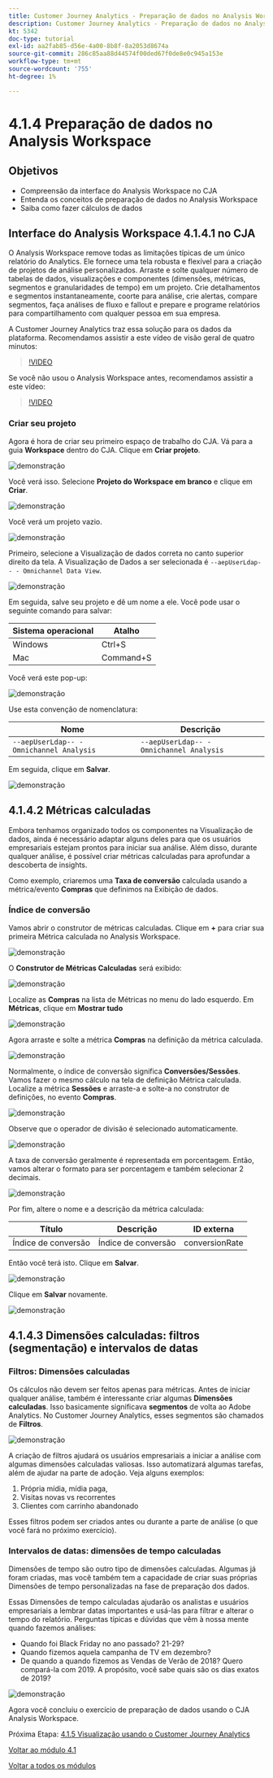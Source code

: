 ```yaml
---
title: Customer Journey Analytics - Preparação de dados no Analysis Workspace
description: Customer Journey Analytics - Preparação de dados no Analysis Workspace
kt: 5342
doc-type: tutorial
exl-id: aa2fab85-d56e-4a00-8b8f-8a2053d8674a
source-git-commit: 286c85aa88d44574f00ded67f0de8e0c945a153e
workflow-type: tm+mt
source-wordcount: '755'
ht-degree: 1%

---
```


# 4.1.4 Preparação de dados no Analysis Workspace

## Objetivos

- Compreensão da interface do Analysis Workspace no CJA
- Entenda os conceitos de preparação de dados no Analysis Workspace
- Saiba como fazer cálculos de dados

## Interface do Analysis Workspace 4.1.4.1 no CJA

O Analysis Workspace remove todas as limitações típicas de um único relatório do Analytics. Ele fornece uma tela robusta e flexível para a criação de projetos de análise personalizados. Arraste e solte qualquer número de tabelas de dados, visualizações e componentes (dimensões, métricas, segmentos e granularidades de tempo) em um projeto. Crie detalhamentos e segmentos instantaneamente, coorte para análise, crie alertas, compare segmentos, faça análises de fluxo e fallout e prepare e programe relatórios para compartilhamento com qualquer pessoa em sua empresa.

A Customer Journey Analytics traz essa solução para os dados da plataforma. Recomendamos assistir a este vídeo de visão geral de quatro minutos:

>[!VIDEO](https://video.tv.adobe.com/v/35109?quality=12&learn=on&enablevpops)

Se você não usou o Analysis Workspace antes, recomendamos assistir a este vídeo:

>[!VIDEO](https://video.tv.adobe.com/v/35802?quality=12&learn=on&enablevpops&captions=por_br)

### Criar seu projeto

Agora é hora de criar seu primeiro espaço de trabalho do CJA. Vá para a guia **Workspace** dentro do CJA.
Clique em **Criar projeto**.

![demonstração](./images/prmenu.png)

Você verá isso. Selecione **Projeto do Workspace em branco** e clique em **Criar**.

![demonstração](./images/prmenu1.png)

Você verá um projeto vazio.

![demonstração](./images/premptyprojects.png)

Primeiro, selecione a Visualização de dados correta no canto superior direito da tela. A Visualização de Dados a ser selecionada é `--aepUserLdap-- - Omnichannel Data View`.

![demonstração](./images/prdv.png)

Em seguida, salve seu projeto e dê um nome a ele. Você pode usar o seguinte comando para salvar:

| Sistema operacional | Atalho |
| ----------------- |-------------| 
| Windows | Ctrl+S |
| Mac | Command+S |

Você verá este pop-up:

![demonstração](./images/prsave.png)

Use esta convenção de nomenclatura:

| Nome | Descrição |
| ----------------- |-------------| 
| `--aepUserLdap-- - Omnichannel Analysis` | `--aepUserLdap-- - Omnichannel Analysis` |

Em seguida, clique em **Salvar**.

![demonstração](./images/prsave2.png)

## 4.1.4.2 Métricas calculadas

Embora tenhamos organizado todos os componentes na Visualização de dados, ainda é necessário adaptar alguns deles para que os usuários empresariais estejam prontos para iniciar sua análise. Além disso, durante qualquer análise, é possível criar métricas calculadas para aprofundar a descoberta de insights.

Como exemplo, criaremos uma **Taxa de conversão** calculada usando a métrica/evento **Compras** que definimos na Exibição de dados.

### Índice de conversão

Vamos abrir o construtor de métricas calculadas. Clique em **+** para criar sua primeira Métrica calculada no Analysis Workspace.

![demonstração](./images/pradd.png)

O **Construtor de Métricas Calculadas** será exibido:

![demonstração](./images/prbuilder.png)

Localize as **Compras** na lista de Métricas no menu do lado esquerdo. Em **Métricas**, clique em **Mostrar tudo**

![demonstração](./images/calcbuildercr1.png)

Agora arraste e solte a métrica **Compras** na definição da métrica calculada.

![demonstração](./images/calcbuildercr2.png)

Normalmente, o índice de conversão significa **Conversões/Sessões**. Vamos fazer o mesmo cálculo na tela de definição Métrica calculada. Localize a métrica **Sessões** e arraste-a e solte-a no construtor de definições, no evento **Compras**.

![demonstração](./images/calcbuildercr3.png)

Observe que o operador de divisão é selecionado automaticamente.

![demonstração](./images/calcbuildercr4.png)

A taxa de conversão geralmente é representada em porcentagem. Então, vamos alterar o formato para ser porcentagem e também selecionar 2 decimais.

![demonstração](./images/calcbuildercr5.png)

Por fim, altere o nome e a descrição da métrica calculada:

| Título | Descrição | ID externa |
| ----------------- |-------------| -------------| 
| Índice de conversão | Índice de conversão | conversionRate |

Então você terá isto. Clique em **Salvar**.

![demonstração](./images/calcbuildercr6.png)

Clique em **Salvar** novamente.

![demonstração](./images/calcbuildercr6a.png)

## 4.1.4.3 Dimensões calculadas: filtros (segmentação) e intervalos de datas

### Filtros: Dimensões calculadas

Os cálculos não devem ser feitos apenas para métricas. Antes de iniciar qualquer análise, também é interessante criar algumas **Dimensões calculadas**. Isso basicamente significava **segmentos** de volta ao Adobe Analytics. No Customer Journey Analytics, esses segmentos são chamados de **Filtros**.

![demonstração](./images/prfilters.png)

A criação de filtros ajudará os usuários empresariais a iniciar a análise com algumas dimensões calculadas valiosas. Isso automatizará algumas tarefas, além de ajudar na parte de adoção. Veja alguns exemplos:

1. Própria mídia, mídia paga,
2. Visitas novas vs recorrentes
3. Clientes com carrinho abandonado

Esses filtros podem ser criados antes ou durante a parte de análise (o que você fará no próximo exercício).

### Intervalos de datas: dimensões de tempo calculadas

Dimensões de tempo são outro tipo de dimensões calculadas. Algumas já foram criadas, mas você também tem a capacidade de criar suas próprias Dimensões de tempo personalizadas na fase de preparação dos dados.

Essas Dimensões de tempo calculadas ajudarão os analistas e usuários empresariais a lembrar datas importantes e usá-las para filtrar e alterar o tempo do relatório. Perguntas típicas e dúvidas que vêm à nossa mente quando fazemos análises:

- Quando foi Black Friday no ano passado? 21-29?
- Quando fizemos aquela campanha de TV em dezembro?
- De quando a quando fizemos as Vendas de Verão de 2018? Quero compará-la com 2019. A propósito, você sabe quais são os dias exatos de 2019?

![demonstração](./images/timedimensions.png)

Agora você concluiu o exercício de preparação de dados usando o CJA Analysis Workspace.

Próxima Etapa: [4.1.5 Visualização usando o Customer Journey Analytics](./ex5.md)

[Voltar ao módulo 4.1](./customer-journey-analytics-build-a-dashboard.md)

[Voltar a todos os módulos](./../../../overview.md)
